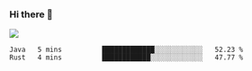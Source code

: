 ### Hi there 👋
![](https://github-readme-stats.vercel.app/api?username=tuichenchuxin)
<!--START_SECTION:waka-->
```text
Java   5 mins          █████████████░░░░░░░░░░░░   52.23 % 
Rust   4 mins          ████████████░░░░░░░░░░░░░   47.77 % 
```
<!--END_SECTION:waka-->
